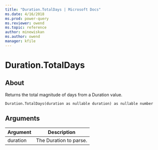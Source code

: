 ```yaml
---
title: "Duration.TotalDays | Microsoft Docs"
ms.date: 4/16/2018
ms.prod: power-query
ms.reviewer: owend
ms.topic: reference
author: minewiskan
ms.author: owend
manager: kfile
---
```

# Duration.TotalDays

  
## About  
Returns the total magnitude of days from a Duration value.  
  
```  
Duration.TotalDays(duration as nullable duration) as nullable number  
```  
  
## Arguments  
  
|Argument|Description|  
|------------|---------------|  
|duration|The Duration to parse.|  
  
